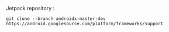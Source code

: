 Jetpack repository :

`git clone --branch androidx-master-dev https://android.googlesource.com/platform/frameworks/support`

